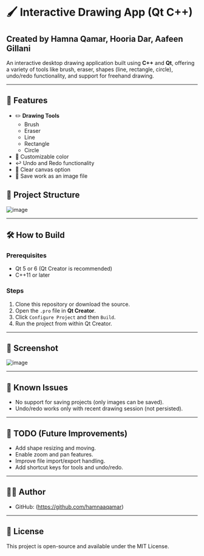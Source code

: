 # 🖌️ Interactive Drawing App (Qt C++)

## Created by Hamna Qamar, Hooria Dar, Aafeen Gillani

An interactive desktop drawing application built using **C++** and **Qt**, offering a variety of tools like brush, eraser, shapes (line, rectangle, circle), undo/redo functionality, and support for freehand drawing.

---

## 🚀 Features

- ✏️ **Drawing Tools**
  - Brush
  - Eraser
  - Line
  - Rectangle
  - Circle
- 🎨 Customizable color 
- ↩️ Undo and Redo functionality
- 🧼 Clear canvas option
- 💾 Save work as an image file

## 🧱 Project Structure

![image](https://github.com/user-attachments/assets/abef7ec9-abfa-4e5c-9876-5b928905db0a)

---

## 🛠️ How to Build

### Prerequisites

- Qt 5 or 6 (Qt Creator is recommended)
- C++11 or later

### Steps

1. Clone this repository or download the source.
2. Open the `.pro` file in **Qt Creator**.
3. Click `Configure Project` and then `Build`.
4. Run the project from within Qt Creator.

---

## 📸 Screenshot

![image](https://github.com/user-attachments/assets/8ebe8cb1-1227-4154-b081-ee1dbdacf26e)


---

## 🧠 Known Issues

- No support for saving projects (only images can be saved).
- Undo/redo works only with recent drawing session (not persisted).

---

## 📌 TODO (Future Improvements)

- Add shape resizing and moving.
- Enable zoom and pan features.
- Improve file import/export handling.
- Add shortcut keys for tools and undo/redo.

---

## 🧑‍💻 Author
- GitHub: (https://github.com/hamnaaqamar)

---

## 📄 License

This project is open-source and available under the MIT License.
